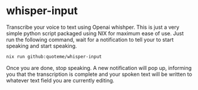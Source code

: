 # whisper-input

Transcribe your voice to text using Openai whishper.
This is just a very simple python script packaged using NIX for maximum ease of use.
Just run the following command, wait for a notification to tell your to start speaking and start speaking.

```bash
nix run github:quoteme/whisper-input
```

Once you are done, stop speaking. A new notification will pop up, informing you that the transcription is complete
and your spoken text will be written to whatever text field you are currently editing.
